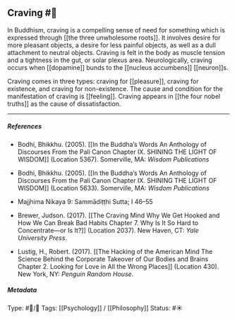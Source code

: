 ## Craving  #🧠 

In Buddhism, craving is a compelling sense of need for something which is expressed through [[the three unwholesome roots]]. It involves desire for more pleasant objects, a desire for less painful objects, as well as a dull attachment to neutral objects. Craving is felt in the body as muscle tension and a tightness in the gut, or solar plexus area. Neurologically, craving occurs when [[dopamine]] bunds to the [[nucleus accumbens]] [[neuron]]s. 

Craving comes in three types: craving for [[pleasure]], craving for existence, and craving for non-existence. The cause and condition for the manifestation of craving is [[feeling]]. Craving appears in [[the four nobel truths]] as the cause of dissatisfaction. 

___

##### References

- Bodhi, Bhikkhu. (2005). [[In the Buddha’s Words An Anthology of Discourses From the Pali Canon Chapter IX. SHINING THE LIGHT OF WISDOM]] (Location 5367). Somerville, MA: _Wisdom Publications_

- Bodhi, Bhikkhu. (2005). [[In the Buddha’s Words An Anthology of Discourses From the Pali Canon Chapter IX. SHINING THE LIGHT OF WISDOM]] (Location 5633). Somerville, MA: _Wisdom Publications_

- Majjhima Nikaya 9: Sammādiṭṭhi Sutta; I 46–55

- Brewer, Judson. (2017). [[The Craving Mind Why We Get Hooked and How We Can Break Bad Habits Chapter 7. Why Is It So Hard to Concentrate—or Is It?]] (Location 2037). New Haven, CT: _Yale University Press_.

- Lustig, H., Robert. (2017). [[The Hacking of the American Mind The Science Behind the Corporate Takeover of Our Bodies and Brains Chapter 2. Looking for Love in All the Wrong Places]] (Location 430). New York, NY: _Penguin Random House_.

##### Metadata

Type: #🔵/🔵 
Tags: [[Psychology]] / [[Philosophy]]
Status: #☀️  